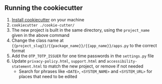 ## Running the cookiecutter

1. [Install cookiecutter](https://pypi.org/project/cookiecutter/) on your machine
2. `cookiecutter ./cookie-cutter/`
3. The new project is built in the same directory, using the `project_name` given in the above command
4. Change the class name at `{{project_slug}}/{{package_name}}/{{app_name}}/apps.py` to the correct format
5. Add the `OTP_TOTP_ISSUER` for one time passwords in the `settings.py` file
6. Update `privacy-policy.html`, `support.html` and `accessibility-statement.html` to match the new project, or remove if not needed
   - Search for phrases like `<DATE>`, `<SYSTEM_NAME>` and `<SYSTEM_URL>` for places that need to be edited